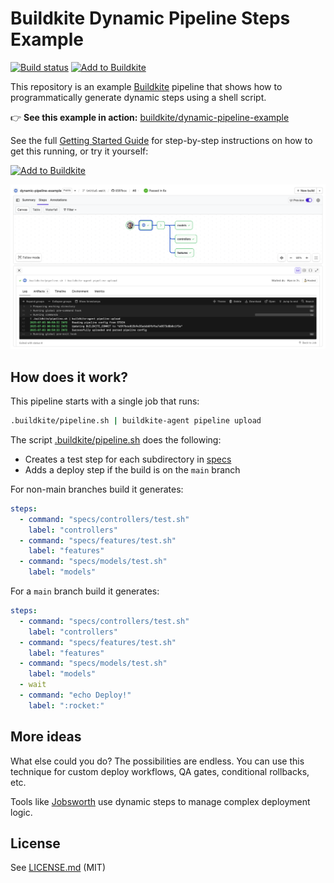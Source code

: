 # Buildkite Dynamic Pipeline Steps Example

[![Build status](https://badge.buildkite.com/c2e1cdc85d67dec83d2031e511bc208e911d178e54b59fec8b.svg?branch=main)](https://buildkite.com/buildkite/dynamic-pipeline-example/builds/latest?branch=main)
[![Add to Buildkite](https://img.shields.io/badge/Add%20to%20Buildkite-14CC80)](https://buildkite.com/new)

This repository is an example [Buildkite](https://buildkite.com/) pipeline that shows how to programmatically generate dynamic steps using a shell script.

👉 **See this example in action:** [buildkite/dynamic-pipeline-example](https://buildkite.com/buildkite/dynamic-pipeline-example/builds/latest?branch=main)

See the full [Getting Started Guide](https://buildkite.com/docs/guides/getting-started) for step-by-step instructions on how to get this running, or try it yourself:

[![Add to Buildkite](https://buildkite.com/button.svg)](https://buildkite.com/new)

<a href="https://buildkite.com/buildkite/dynamic-pipeline-example/builds/latest?branch=main">
  <img src=".buildkite/screenshot.png" alt="Screenshot of Buildkite dynamic pipeline example" />
</a>

<!-- docs:start -->

## How does it work?

This pipeline starts with a single job that runs:
```bash
.buildkite/pipeline.sh | buildkite-agent pipeline upload
```

The script [.buildkite/pipeline.sh](.buildkite/pipeline.sh) does the following:
* Creates a test step for each subdirectory in [specs](specs/)
* Adds a deploy step if the build is on the `main` branch

For non-main branches build it generates:

```yml
steps:
  - command: "specs/controllers/test.sh"
    label: "controllers"
  - command: "specs/features/test.sh"
    label: "features"
  - command: "specs/models/test.sh"
    label: "models"
```

For a `main` branch build it generates:

```yml
steps:
  - command: "specs/controllers/test.sh"
    label: "controllers"
  - command: "specs/features/test.sh"
    label: "features"
  - command: "specs/models/test.sh"
    label: "models"
  - wait
  - command: "echo Deploy!"
    label: ":rocket:"
```

## More ideas

What else could you do? The possibilities are endless. You can use this technique for custom deploy workflows, QA gates, conditional rollbacks, etc.

Tools like [Jobsworth](https://github.com/saymedia/jobsworth) use dynamic steps to manage complex deployment logic.

<!-- docs:end -->

## License

See [LICENSE.md](LICENSE.md) (MIT)

